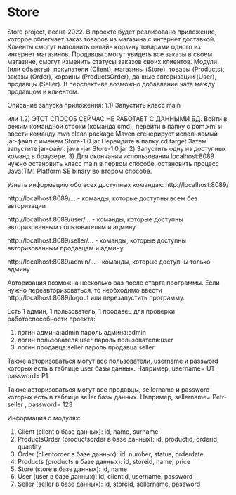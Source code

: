 # Store
Store project, весна 2022.
В проекте будет реализовано приложение, которое облегчает заказ товаров из магазина с интернет доставкой. 
Клиенты смогут наполнить онлайн корзину товарами одного из интернет магазинов. Продавцы смогут увидеть все заказы в своем магазине,
смогут изменить статусы заказов своих клиентов. Модули (или объекты): покупатели (Client), 
магазины (Store), товары (Products), заказы (Order), корзины (ProductsOrder), данные авторизации (User), продавцы (Seller).
В перспективе возможно добавление чата между продавцом и клиентом.

Описание запуска приложения:
1.1) Запустить класс main 

или
1.2) ЭТОТ СПОСОБ СЕЙЧАС НЕ РАБОТАЕТ С ДАННЫМИ БД. Войти в режим командной строки (команда cmd), перейти в папку с pom.xml и ввести команду mvn clean package
Maven cгенерирует исполняемый jar-файл с именем Store-1.0.jar
Перейдите в папку cd target
Затем запустите jar-файл: java -jar Store-1.0.jar
2) Запустить одну из доступных команд в браузере.
3) Для окончания использования localhost:8089 нужно остановить класс main в первом способе, остановить процесс Java(TM) Platform SE binary во втором способе.

Узнать информацию обо всех доступных командах: http://localhost:8089/

http://localhost:8089/... - команды, которые доступны всем без авторизации

http://localhost:8089/user/... - команды, которые доступны авторизованным пользователям и админу

http://localhost:8089/seller/... - команды, которые доступны авторизованным продавцам и админу

http://localhost:8089/admin/... - команды, которые доступны только админу

Авторизация возможна несколько раз после старта программы.
Если нужно переавторизоваться, то необходимо ввести http://localhost:8089/logout или перезапустить программу.

Есть 1 админ, 1 пользователь, 1 продавец для проверки работоспособности проекта:
1) логин админа:admin   пароль админа:admin
2) логин пользователя:user   пароль пользователя:user
3) логин продавца:seller   пароль продавца:seller

Также авторизоваться могут все пользователи, username и password которых есть в таблице user базы данных. Например, username= U1 , password= P1

Также авторизоваться могут все продавцы, sellername и password которых есть в таблице seller базы данных. Например, sellername= Petr-seller , password= 123

Информация о модулях:
1) Client (client в базе данных): id, name, surname
2) ProductsOrder (productsorder в базе данных): id, productid, orderid, quantity
3) Order (clientorder в базе данных): id, number, status, orderdate
4) Products (products в базе данных): id, storeid, name, price
5) Store (store в базе данных): id, name
6) User (user в базе данных): id, clientid, username, password
7) Seller (seller в базе данных): id, storeid, sellername, password
